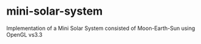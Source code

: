 # mini-solar-system
Implementation of a Mini Solar System consisted of Moon-Earth-Sun using OpenGL vs3.3 

